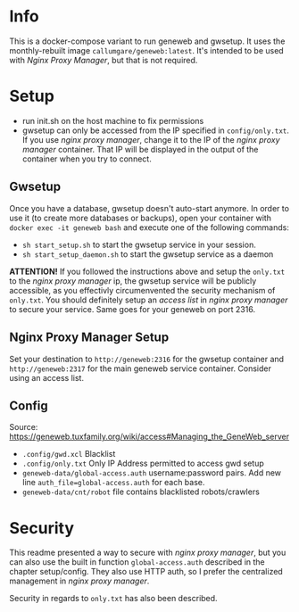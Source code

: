 # Info
This is a docker-compose variant to run geneweb and gwsetup. It uses the monthly-rebuilt image `callumgare/geneweb:latest`. It's intended to be used with *Nginx Proxy Manager*, but that is not required. 

# Setup
- run init.sh on the host machine to fix permissions
- gwsetup can only be accessed from the IP specified in `config/only.txt`. If you use *nginx proxy manager*, change it to the IP of the *nginx proxy manager* container. That IP will be displayed in the output of the container when you try to connect.

## Gwsetup
Once you have a database, gwsetup doesn't auto-start anymore. In order to use it (to create more databases or backups), open your container with `docker exec -it geneweb bash` and execute one of the following commands:
- `sh start_setup.sh` to start the gwsetup service in your session. 
- `sh start_setup_daemon.sh` to start the gwsetup service as a daemon

**ATTENTION!**
If you followed the instructions above and setup the `only.txt` to the *nginx proxy manager* ip, the gwsetup service will be publicly accessible, as you effectivly circumenvented the security mechanism of `only.txt`. You should definitely setup an *access list* in *nginx proxy manager* to secure your service. Same goes for your geneweb on port 2316.

## Nginx Proxy Manager Setup
Set your destination to `http://geneweb:2316` for the gwsetup container and `http://geneweb:2317` for the main geneweb service container. Consider using an access list. 

## Config
Source: https://geneweb.tuxfamily.org/wiki/access#Managing_the_GeneWeb_server
- `.config/gwd.xcl` Blacklist
- `.config/only.txt` Only IP Address permitted to access gwd setup
- `geneweb-data/global-access.auth` username:password pairs. Add new line `auth_file=global-access.auth` for each base.
- `geneweb-data/cnt/robot` file contains blacklisted robots/crawlers

# Security
This readme presented a way to secure with *nginx proxy manager*, but you can also use the built in function `global-access.auth` described in the chapter setup/config. They also use HTTP auth, so I prefer the centralized management in *nginx proxy manager*.

Security in regards to `only.txt` has also been described.
